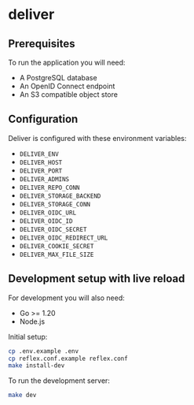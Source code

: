 # deliver

## Prerequisites

To run the application you will need:

* A PostgreSQL database
* An OpenID Connect endpoint
* An S3 compatible object store

## Configuration

Deliver is configured with these environment variables:

* `DELIVER_ENV`
* `DELIVER_HOST`
* `DELIVER_PORT`
* `DELIVER_ADMINS`
* `DELIVER_REPO_CONN`
* `DELIVER_STORAGE_BACKEND`
* `DELIVER_STORAGE_CONN`
* `DELIVER_OIDC_URL`
* `DELIVER_OIDC_ID`
* `DELIVER_OIDC_SECRET`
* `DELIVER_OIDC_REDIRECT_URL`
* `DELIVER_COOKIE_SECRET`
* `DELIVER_MAX_FILE_SIZE`

## Development setup with live reload

For development you will also need:

* Go >= 1.20
* Node.js

Initial setup:

```sh
cp .env.example .env
cp reflex.conf.example reflex.conf
make install-dev
```

To run the development server:

```sh
make dev
```
